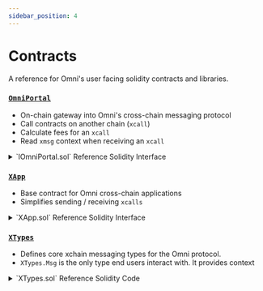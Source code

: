 ```yaml
---
sidebar_position: 4
---
```


# Contracts

A reference for Omni's user facing solidity contracts and libraries.

### [`OmniPortal`](https://github.com/omni-network/omni/blob/main/contracts/src/protocol/OmniPortal.sol)

- On-chain gateway into Omni's cross-chain messaging protocol
- Call contracts on another chain (`xcall`)
- Calculate fees for an `xcall`
- Read `xmsg` context when receiving an `xcall`

<details>
<summary>`IOmniPortal.sol` Reference Solidity Interface</summary>

```solidity
// SPDX-License-Identifier: GPL-3.0-only
pragma solidity ^0.8.12;

/// @dev OmniPortal interface (only user facing functions)
interface IOmniPortal {
    /**
     * @notice Default xmsg execution gas limit, enforced on destination chain
     * @return Gas limit
     */
    function XMSG_DEFAULT_GAS_LIMIT() external view returns (uint64);

    /**
     * @notice Maximum allowed xmsg gas limit
     * @return Maximum gas limit
     */
    function XMSG_MAX_GAS_LIMIT() external view returns (uint64);

    /**
     * @notice Minimum allowed xmsg gas limit
     * @return Minimum gas limit
     */
    function XMSG_MIN_GAS_LIMIT() external view returns (uint64);

    /**
     * @notice Chain ID of the chain to which this portal is deployed
     * @dev Used as sourceChainId for all outbound XMsgs
     * @return Chain ID
     */
    function chainId() external view returns (uint64);

    /**
     * @notice The current XMsg being executed via this portal
     * @dev If no XMsg is being executed, all fields will be zero
     * @return XMsg
     */
    function xmsg() external view returns (XTypes.Msg memory);

    /**
     * @notice Whether the current transaction is an xcall
     * @return True if current transaction is an xcall, false otherwise
     */
    function isXCall() external view returns (bool);

    /**
     * @notice Calculate the fee for calling a contract on another chain
     * @dev Uses OmniPortal.XMSG_DEFAULT_GAS_LIMIT
     * @dev Fees denominated in wei
     * @param destChainId Destination chain ID
     * @param data Encoded function calldata
     */
    function feeFor(uint64 destChainId, bytes calldata data) external view returns (uint256);

    /**
     * @notice Calculate the fee for calling a contract on another chain
     * @dev Fees denominated in wei
     * @param destChainId Destination chain ID
     * @param data Encoded function calldata
     * @param gasLimit Execution gas limit, enforced on destination chain
     */
    function feeFor(uint64 destChainId, bytes calldata data, uint64 gasLimit) external view returns (uint256);

    /**
     * @notice Call a contract on another chain
     * @dev Uses OmniPortal.XMSG_DEFAULT_GAS_LIMIT as execution gas limit on destination chain
     * @param destChainId Destination chain ID
     * @param to Address of contract to call on destination chain
     * @param data Encoded function calldata (use abi.encodeWithSignature
     * 	or abi.encodeWithSelector)
     */
    function xcall(uint64 destChainId, address to, bytes calldata data) external payable;

    /**
     * @notice Call a contract on another chain
     * @dev Uses provide gasLimit as execution gas limit on destination chain.
     *      Reverts if gasLimit < XMSG_MAX_GAS_LIMIT or gasLimit > XMSG_MAX_GAS_LIMIT
     * @param destChainId Destination chain ID
     * @param to Address of contract to call on destination chain
     * @param data Encoded function calldata (use abi.encodeWithSignature
     * 	or abi.encodeWithSelector)
     */
    function xcall(uint64 destChainId, address to, bytes calldata data, uint64 gasLimit) external payable;
}
```
</details>

### [`XApp`](https://github.com/omni-network/omni/blob/main/contracts/src/pkg/XApp.sol)

- Base contract for Omni cross-chain applications
- Simplifies sending / receiving `xcalls`

<details>
<summary>`XApp.sol` Reference Solidity Interface</summary>

```solidity
// SPDX-License-Identifier: GPL-3.0-only
pragma solidity ^0.8.12;

import { IOmniPortal } from "../interfaces/IOmniPortal.sol";
import { XTypes } from "../libraries/XTypes.sol";

/**
 * @title XApp
 * @dev Base contract for Omni cross-chain applications
 */
contract XApp {
    /// @dev The OmniPortal contract
    IOmniPortal internal immutable omni;

    /// @dev Transient storage for the current xmsg
    XTypes.Msg internal xmsg;

    /// @dev Read current xmsg into storage before execution, delete it afterwards
    modifier xfunc() {
        xmsg = omni.xmsg();
        _;
        delete xmsg;
    }

    constructor(address _omni) {
        omni = IOmniPortal(_omni);
    }

    /// @dev Return true if the current call is an xcall from the OmniPortal
    function isXCall() internal view returns (bool) {
        return omni.isXCall() && msg.sender == address(omni);
    }

    /// @dev Calculate the fee for calling a contract on another chain.
    ///      Uses OmniPortal.XMSG_DEFAULT_GAS_LIMIT
    /// @return fee The fee, denominated in wei
    function feeFor(uint64 destChainId, bytes memory data) internal view returns (uint256) {
        return omni.feeFor(destChainId, data);
    }

    /// @dev Calculate the fee for calling a contract on another chain.
    ///      Uses OmniPortal.XMSG_DEFAULT_GAS_LIMIT
    /// @return fee The fee, denominated in wei
    function feeFor(uint64 destChainId, bytes memory data, uint64 gasLimit) internal view returns (uint256) {
        return omni.feeFor(destChainId, data, gasLimit);
    }

    /// @dev Call a contract on another chain. Uses OmniPortal.XMSG_DEFAULT_GAS_LIMIT
    /// @return fee The fee for the xcall
    function xcall(uint64 destChainId, address to, bytes memory data) internal returns (uint256) {
        uint256 fee = omni.feeFor(destChainId, data);
        omni.xcall{ value: fee }(destChainId, to, data);
        return fee;
    }

    /// @dev Call a contract on another chain
    /// @return fee The fee, denominated in wei
    function xcall(uint64 destChainId, address to, bytes memory data, uint64 gasLimit) internal returns (uint256) {
        uint256 fee = omni.feeFor(destChainId, data, gasLimit);
        omni.xcall{ value: fee }(destChainId, to, data, gasLimit);
        return fee;
    }
}
```
</details>

### [`XTypes`](https://github.com/omni-network/omni/blob/main/contracts/src/libraries/XTypes.sol)

- Defines core xchain messaging types for the Omni protocol.
- `XTypes.Msg` is the only type end users interact with. It provides context

<details>
<summary>`XTypes.sol` Reference Solidity Code</summary>

```solidity
// SPDX-License-Identifier: GPL-3.0-only
pragma solidity ^0.8.12;

/// @dev Omni xchain types (only user facing types)
library XTypes {
    struct Msg {
        /// @dev Chain ID of the source chain
        uint64 sourceChainId;
        /// @dev Chain ID of the destination chain
        uint64 destChainId;
        /// @dev Monotonically incremented offset of Msg in source -> dest Stream
        uint64 streamOffset;
        /// @dev msg.sender of xcall on source chain
        address sender;
        /// @dev Target address to call on destination chain
        address to;
        /// @dev Data to provide to call on destination chain
        bytes data;
        /// @dev Gas limit to use for call execution on destination chain
        uint64 gasLimit;
    }
}
```

</details>

